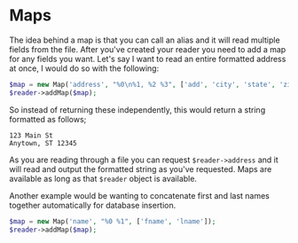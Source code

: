 # Maps

The idea behind a map is that you can call an alias and it will read multiple fields from the file.  After you've created your reader you need to add a map for any fields you want.  Let's say I want to read an entire formatted address at once, I would do so with the following:

```php
$map = new Map('address', "%0\n%1, %2 %3", ['add', 'city', 'state', 'zip']);
$reader->addMap($map);
```

So instead of returning these independently, this would return a string formatted as follows;

```
123 Main St
Anytown, ST 12345
```

As you are reading through a file you can request `$reader->address` and it will read and output the formatted string as you've requested.  Maps are available as long as that `$reader` object is available.

Another example would be wanting to concatenate first and last names together automatically for database insertion.

```php
$map = new Map('name', "%0 %1", ['fname', 'lname']);
$reader->addMap($map);
```
